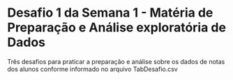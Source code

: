 # Desafio 1 da Semana 1 - Matéria de Preparação e Análise exploratória de Dados

  Três desafios para praticar a preparação e análise sobre os dados de notas dos alunos conforme informado no arquivo TabDesafio.csv
